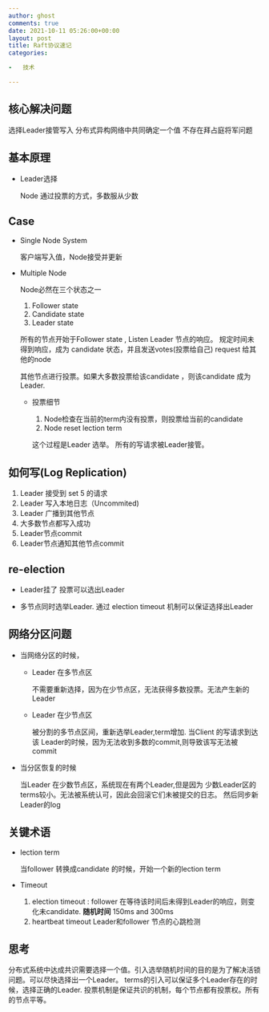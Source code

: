 ```yaml
---
author: ghost
comments: true
date: 2021-10-11 05:26:00+00:00
layout: post
title: Raft协议速记 
categories:

-   技术

---
```





## 核心解决问题

选择Leader接管写入
分布式异构网络中共同确定一个值
不存在拜占庭将军问题


## 基本原理

-   Leader选择

    Node 通过投票的方式，多数服从少数


## Case

-   Single Node System

    客户端写入值，Node接受并更新

-   Multiple Node

    Node必然在三个状态之一
    
    1.  Follower state
    2.  Candidate state
    3.  Leader state
    
    所有的节点开始于Follower state , Listen Leader 节点的响应。 规定时间未得到响应，成为 candidate 状态，并且发送votes(投票给自己) request 给其他的node
    
    其他节点进行投票。如果大多数投票给该candidate ，则该candidate 成为Leader.
    
    -   投票细节
    
        1.  Node检查在当前的term内没有投票，则投票给当前的candidate
        2.  Node reset lection term
        
        这个过程是Leader 选举。
        所有的写请求被Leader接管。


## 如何写(Log Replication)

1.  Leader 接受到 set 5 的请求
2.  Leader 写入本地日志（Uncommited)
3.  Leader 广播到其他节点
4.  大多数节点都写入成功
5.  Leader节点commit
6.  Leader节点通知其他节点commit


## re-election

-   Leader挂了 投票可以选出Leader

-   多节点同时选举Leader. 通过 election timeout 机制可以保证选择出Leader


## 网络分区问题

-   当网络分区的时候，

    -   Leader 在多节点区
    
        不需要重新选择，因为在少节点区，无法获得多数投票。无法产生新的Leader
    
    -   Leader 在少节点区
    
        被分割的多节点区间，重新选举Leader,term增加.
        当Client 的写请求到达该 Leader的时候，因为无法收到多数的commit,则导致该写无法被commit 

-   当分区恢复的时候

    当Leader 在少数节点区，系统现在有两个Leader,但是因为 少数Leader区的terms较小。无法被系统认可，因此会回滚它们未被提交的日志。
    然后同步新Leader的log


## 关键术语

-   lection term

    当follower 转换成candidate 的时候，开始一个新的lection term

-   Timeout

    1.  election timeout : follower 在等待该时间后未得到Leader的响应，则变化未candidate. **随机时间** 150ms and 300ms
    2.  heartbeat timeout Leader和follower 节点的心跳检测


## 思考

分布式系统中达成共识需要选择一个值。引入选举随机时间的目的是为了解决活锁问题。可以尽快选择出一个Leader。
terms的引入可以保证多个Leader存在的时候，选择正确的Leader.
投票机制是保证共识的机制，每个节点都有投票权。所有的节点平等。

